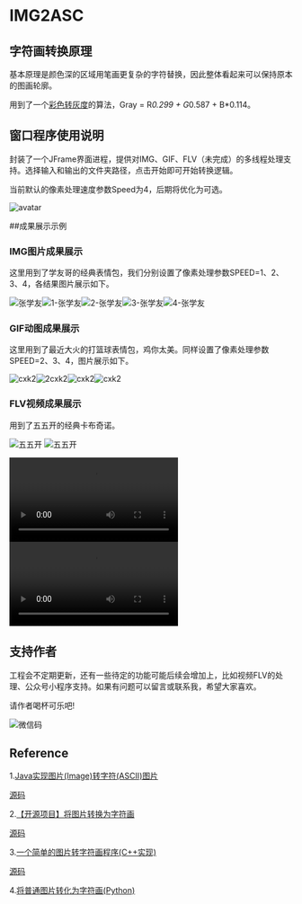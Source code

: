 # IMG2ASC

## 字符画转换原理

基本原理是颜色深的区域用笔画更复杂的字符替换，因此整体看起来可以保持原本的图画轮廓。

用到了一个[彩色转灰度](https://blog.csdn.net/xdrt81y/article/details/8289963)的算法，Gray = R*0.299 + G*0.587 + B*0.114。

## 窗口程序使用说明

封装了一个JFrame界面进程，提供对IMG、GIF、FLV（未完成）的多线程处理支持。选择输入和输出的文件夹路径，点击开始即可开始转换逻辑。

当前默认的像素处理速度参数Speed为4，后期将优化为可选。

![avatar](./doc/JFrame.png)

##成果展示示例

### IMG图片成果展示

这里用到了学友哥的经典表情包，我们分别设置了像素处理参数SPEED=1、2、3、4，各结果图片展示如下。

![张学友](./doc/张学友.png)![1-张学友](./doc/1-张学友.png)![2-张学友](./doc/2-张学友.png)![3-张学友](./doc/3-张学友.png)![4-张学友](./doc/4-张学友.png)

### GIF动图成果展示

这里用到了最近大火的打篮球表情包，鸡你太美。同样设置了像素处理参数SPEED=2、3、4，图片展示如下。

![cxk2](./doc/cxk2.gif)![2cxk2](./doc/2cxk2.gif)![cxk2](./doc/3cxk2.gif)![cxk2](./doc/3cxk2.gif)

### FLV视频成果展示

用到了五五开的经典卡布奇诺。

![五五开](./resources/result/flv/test195-ascii.jpg)
![五五开](./resources/result/flv/test195.jpg)

![五五开](./resources/flv/五五开.flv)
![五五开](./resources/result/flv/test.flv)

## 支持作者

工程会不定期更新，还有一些待定的功能可能后续会增加上，比如视频FLV的处理、公众号小程序支持。如果有问题可以留言或联系我，希望大家喜欢。

请作者喝杯可乐吧!

![微信码](./doc/wechat.jpg)

## Reference

1.[Java实现图片(Image)转字符(ASCII)图片](https://my.oschina.net/xshuai/blog/1927629)

[源码](https://gitee.com/xshuai/imagetool)


2.[【开源项目】将图片转换为字符画](https://www.cnblogs.com/xiaoxi666/archive/2018/02/18/8452717.html)

[源码](https://github.com/xiaoxi666/Img2AsciiVision)


3.[一个简单的图片转字符画程序(C++实现)](https://www.jianshu.com/p/1f58a0ebf5d9)

[源码](https://github.com/Sundae97/Image2Characters)


4.[将普通图片转化为字符画(Python)](https://blog.csdn.net/Shreck66/article/details/51464843)
